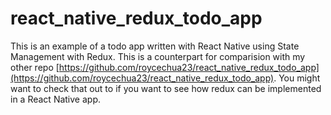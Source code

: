 # react_native_redux_todo_app

This is an example of a todo app written with React Native using State Management with Redux. This is a counterpart for comparision with my other repo [https://github.com/roycechua23/react_native_redux_todo_app](https://github.com/roycechua23/react_native_redux_todo_app). You might want to check that out to if you want to see how redux can be implemented in a React Native app.
